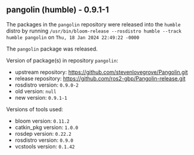 ## pangolin (humble) - 0.9.1-1

The packages in the `pangolin` repository were released into the `humble` distro by running `/usr/bin/bloom-release --rosdistro humble --track humble pangolin` on `Thu, 18 Jan 2024 22:49:22 -0000`

The `pangolin` package was released.

Version of package(s) in repository `pangolin`:

- upstream repository: https://github.com/stevenlovegrove/Pangolin.git
- release repository: https://github.com/ros2-gbp/Pangolin-release.git
- rosdistro version: `0.9.0-2`
- old version: `null`
- new version: `0.9.1-1`

Versions of tools used:

- bloom version: `0.11.2`
- catkin_pkg version: `1.0.0`
- rosdep version: `0.22.2`
- rosdistro version: `0.9.0`
- vcstools version: `0.1.42`


